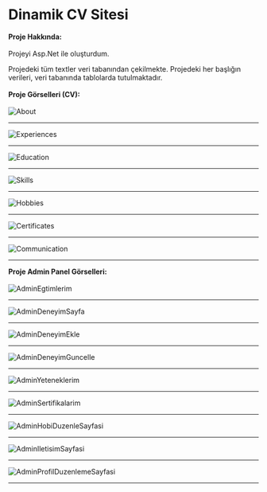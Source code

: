 # Dinamik CV Sitesi
**Proje Hakkında:** <br/><br/>
Projeyi Asp.Net ile oluşturdum.

Projedeki tüm textler veri tabanından çekilmekte. Projedeki her başlığın verileri, veri tabanında tablolarda tutulmaktadır.<br/><br/>
**Proje Görselleri (CV):** <br/>
 <br/>
 ![About](https://github.com/Olyala94/MyMvcCv/blob/master/MyMvcCv/ProjectScreenShots/HakkimdaSayfasi.png)<hr/>
 ![Experiences](https://github.com/Olyala94/MyMvcCv/blob/master/MyMvcCv/ProjectScreenShots/Deneyimler.png)<hr/>
 ![Education](https://github.com/Olyala94/MyMvcCv/blob/master/MyMvcCv/ProjectScreenShots/EgitimHayatim.png)<hr/>
 ![Skills](https://github.com/Olyala94/MyMvcCv/blob/master/MyMvcCv/ProjectScreenShots/YeteneklerimSayfasi.png)<hr/>
 ![Hobbies](https://github.com/Olyala94/MyMvcCv/blob/master/MyMvcCv/ProjectScreenShots/HobilerimSayfasi.png)<hr/>
 ![Certificates](https://github.com/Olyala94/MyMvcCv/blob/master/MyMvcCv/ProjectScreenShots/Sertifikalarim.png)<hr/> 
 ![Communication](https://github.com/Olyala94/MyMvcCv/blob/master/MyMvcCv/ProjectScreenShots/Ilteisim.png)<hr/>
**Proje Admin Panel Görselleri:** <br/>
 <br/>
  ![AdminEgtimlerim](https://github.com/Olyala94/MyMvcCv/blob/master/MyMvcCv/ProjectScreenShots/AdminE%C4%9Fitimlerim.png)<hr/>
  ![AdminDeneyimSayfa](https://github.com/Olyala94/MyMvcCv/blob/master/MyMvcCv/ProjectScreenShots/AdminDeneyimlerim.png)<hr/>
  ![AdminDeneyimEkle](https://github.com/Olyala94/MyMvcCv/blob/master/MyMvcCv/ProjectScreenShots/AdminDeneyimEkleSayfa.png)<hr/>
  ![AdminDeneyimGuncelle](https://github.com/Olyala94/MyMvcCv/blob/master/MyMvcCv/ProjectScreenShots/AdminDeneyimGuncelle.png)<hr/>
  ![AdminYeteneklerim](https://github.com/Olyala94/MyMvcCv/blob/master/MyMvcCv/ProjectScreenShots/AdminYeteneklerim.png)<hr/>
  ![AdminSertifikalarim](https://github.com/Olyala94/MyMvcCv/blob/master/MyMvcCv/ProjectScreenShots/AdminSertifikalar%C4%B1m.png)<hr/>
  ![AdminHobiDuzenleSayfasi](https://github.com/Olyala94/MyMvcCv/blob/master/MyMvcCv/ProjectScreenShots/AdminHobiDuzenleSayfasi.png)<hr/>
  ![AdminIletisimSayfasi](https://github.com/Olyala94/MyMvcCv/blob/master/MyMvcCv/ProjectScreenShots/AdminIletisimSayfasi.png)<hr/>
  ![AdminProfilDuzenlemeSayfasi](https://github.com/Olyala94/MyMvcCv/blob/master/MyMvcCv/ProjectScreenShots/AdminProfilDuzenlemSayfasi.png)<hr/>
